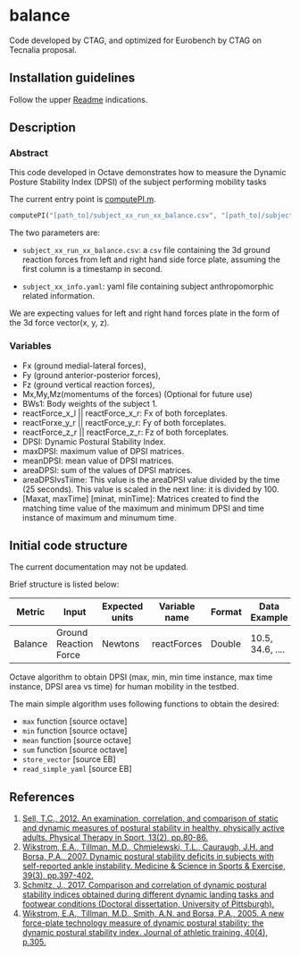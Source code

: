 # balance

Code developed by CTAG, and optimized for Eurobench by CTAG on Tecnalia
proposal.

## Installation guidelines

Follow the upper [Readme](../../README.md) indications.

## Description

### Abstract

This code developed in Octave demonstrates how to measure the Dynamic
Posture Stability Index (DPSI) of the subject performing mobility tasks

The current entry point is [computePI.m](computePI.m).

```octave
computePI("[path_to]/subject_xx_run_xx_balance.csv", "[path_to]/subject_xx_info.yaml", "[path_to]/")
```

The two parameters are:

- `subject_xx_run_xx_balance.csv`: a `csv` file containing the 3d ground 
reaction forces from left and right hand side force plate, assuming the 
first column is a timestamp in second.

- `subject_xx_info.yaml`: yaml file containing subject anthropomorphic related information.

We are expecting values for left and right hand forces plate in 
the form of the 3d force vector(x, y, z).

### Variables

* Fx (ground medial-lateral forces), 
* Fy (ground anterior-posterior forces), 
* Fz (ground vertical reaction forces),
* Mx,My,Mz(momentums of the forces) (Optional for future use)
* BWs1: Body weights of the subject 1.
* reactForce_x_l || reactForce_x_r: Fx of both forceplates.
* reactForxe_y_r || reactForce_y_r: Fy of both forceplates.
* reactForce_z_r || reactForce_z_r: Fz of both forceplates.
* DPSI: Dynamic Postural Stability Index.
* maxDPSI: maximum value of DPSI matrices.
* meanDPSI: mean value of DPSI matrices.
* areaDPSI: sum of the values of DPSI matrices.
* areaDPSIvsTiime: This value is the areaDPSI value divided by the 
time (25 seconds). This value is scaled in the next line: it is divided by 100.
* [Maxat, maxTime] [minat, minTime]: Matrices created to find the matching 
time value of the maximum and minimum DPSI and time instance of maximum and
minumum time.

## Initial code structure

The current documentation may not be updated.

Brief structure is listed below:

| Metric | Input | Expected units | Variable name | Format | Data Example | Input file | information MAP |
|-|-|-|-|-|-|-|-|
| Balance | Ground Reaction Force | Newtons | reactForces | Double | 10.5, 34.6, .... | subject_xx_run_xx_balance.csv | portableForcePlate(CSIC) > preProcess > inputFile |

Octave algorithm to obtain DPSI (max, min, min time instance, max time instance,
DPSI area vs time) for human mobility in the testbed.

The main simple algorithm uses following functions to obtain the desired:

* `max` function [source octave]
* `min` function [source octave]
* `mean` function [source octave]
* `sum` function [source octave]
* `store_vector` [source EB]
* `read_simple_yaml` [source EB]

## References

1. [Sell, T.C., 2012. An examination, correlation, and comparison of static 
and dynamic measures of postural stability in healthy, physically active 
adults. Physical Therapy in Sport, 13(2), pp.80-86.](https://www.uky.edu/chs/sites/chs.uky.edu/files/SMRI/Publications/Sell_2012_Examination%20correlation%20and%20comparison%20of%20static%20and%20dynamic%20measures%20of%20postural%20stability%20in%20healthy%20physically%20active%20adult_0.pdf)
2. [Wikstrom, E.A., Tillman, M.D., Chmielewski, T.L., Cauraugh, J.H. and Borsa, 
P.A., 2007. Dynamic postural stability deficits in subjects with self-reported 
ankle instability. Medicine & Science in Sports & Exercise, 39(3), pp.397-402.](https://www.academia.edu/download/44341142/Dynamic_postural_stability_deficits_in_s20160402-18805-3xvpcy.pdf)
3. [Schmitz, J., 2017. Comparison and correlation of dynamic postural stability 
indices obtained during different dynamic landing tasks and footwear 
conditions (Doctoral dissertation, University of Pittsburgh).](http://d-scholarship.pitt.edu/32755/1/Schmitzjl_etdPitt2017.pdf)
4. [Wikstrom, E.A., Tillman, M.D., Smith, A.N. and Borsa, P.A., 2005. 
A new force-plate technology measure of dynamic postural stability: 
the dynamic postural stability index. Journal of athletic training, 
40(4), p.305.](https://www.ncbi.nlm.nih.gov/pmc/articles/pmc1323292/)
